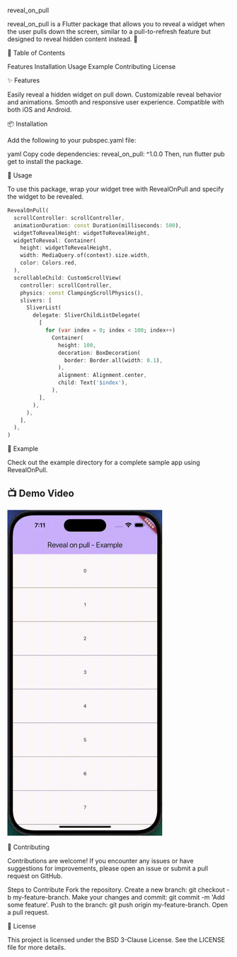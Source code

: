 reveal_on_pull

reveal_on_pull is a Flutter package that allows you to reveal a widget when the user pulls down the screen, similar to a pull-to-refresh feature but designed to reveal hidden content instead. 🎉

📖 Table of Contents

Features
Installation
Usage
Example
Contributing
License

✨ Features

Easily reveal a hidden widget on pull down.
Customizable reveal behavior and animations.
Smooth and responsive user experience.
Compatible with both iOS and Android.

📦 Installation

Add the following to your pubspec.yaml file:

yaml
Copy code
dependencies:
reveal_on_pull: ^1.0.0
Then, run flutter pub get to install the package.

🚀 Usage

To use this package, wrap your widget tree with RevealOnPull and specify the widget to be revealed.

```dart
RevealOnPull(
  scrollController: scrollController,
  animationDuration: const Duration(milliseconds: 500),
  widgetToRevealHeight: widgetToRevealHeight,
  widgetToReveal: Container(
    height: widgetToRevealHeight,
    width: MediaQuery.of(context).size.width,
    color: Colors.red,
  ),
  scrollableChild: CustomScrollView(
    controller: scrollController,
    physics: const ClampingScrollPhysics(),
    slivers: [
      SliverList(
        delegate: SliverChildListDelegate(
          [
            for (var index = 0; index < 100; index++)
              Container(
                height: 100,
                decoration: BoxDecoration(
                  border: Border.all(width: 0.1),
                ),
                alignment: Alignment.center,
                child: Text('$index'),
              ),
          ],
        ),
      ),
    ],
  ),
)
```

🧪 Example

Check out the example directory for a complete sample app using RevealOnPull.

## 📺 Demo Video

![reveal_on_pull Demo](assets/screen_recording.gif)

🤝 Contributing

Contributions are welcome! If you encounter any issues or have suggestions for improvements, please open an issue or submit a pull request on GitHub.

Steps to Contribute
Fork the repository.
Create a new branch: git checkout -b my-feature-branch.
Make your changes and commit: git commit -m 'Add some feature'.
Push to the branch: git push origin my-feature-branch.
Open a pull request.

📄 License

This project is licensed under the BSD 3-Clause License. See the LICENSE file for more details.
